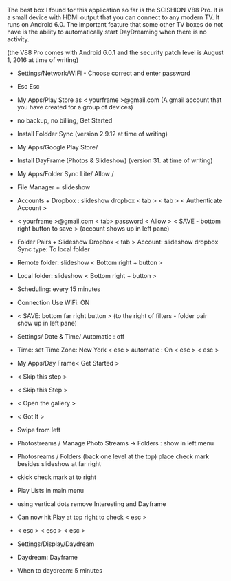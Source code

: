 The best box I found for this application so far is the SCISHION V88 Pro.
It is a small device with HDMI output that you can connect to any modern TV.
It runs on Android 6.0. 
The important feature that some other TV boxes do not have is the ability to automatically start DayDreaming when there is no activity.

(the V88 Pro comes with Android 6.0.1 and the security patch level is August 1, 2016 at time of writing)

- Settings/Network/WIFI - Choose correct and enter password
- Esc Esc
- My Apps/Play Store as < yourframe >@gmail.com (A gmail account that you have created for a group of devices)
- no backup, no billing, Get Started
- Install Foldder Sync (version 2.9.12 at time of writing)
- My Apps/Google Play Store/ 
- Install DayFrame (Photos & Slideshow) (version 31. at time of writing)

- My Apps/Folder Sync Lite/ Allow /
- File Manager + slideshow
- Accounts + Dropbox : slideshow dropbox < tab > < tab > < Authenticate Account >
- < yourframe >@gmail.com < tab> password <Sign In > < Allow > < SAVE - bottom right button to save > (account shows up in left pane)
- Folder Pairs + Slideshow Dropbox < tab > Account: slideshow dropbox Sync type: To local folder 
- Remote folder: slideshow < Bottom right + button >
- Local folder: slideshow  < Bottom right + button >
- Scheduling: every 15 minutes
- Connection Use WiFi: ON
- < SAVE: bottom far right button > (to the right of filters - folder pair show up in left pane)
- Settings/ Date & Time/ Automatic : off
- Time: set Time Zone: New York < esc > automatic : On < esc > < esc >
- My Apps/Day Frame< Get Started >
- < Skip this step >
- < Skip this Step >
- < Open the gallery >
- < Got It >
- Swipe from left
- Photostreams / Manage Photo Streams -> Folders : show in left menu
- Photosreams / Folders  (back one level at the top) place check mark besides slideshow at far right
- ckick check mark at to right
- Play Lists in main menu
- using vertical dots remove Interesting and Dayframe
- Can now hit Play at top right to check < esc >
- < esc > < esc > < esc >
- Settings/Display/Daydream
- Daydream: Dayframe
- When to daydream: 5 minutes

